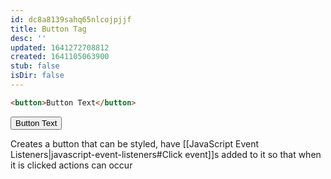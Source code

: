 ```yaml
---
id: dc8a8139sahq65nlcojpjjf
title: Button Tag
desc: ''
updated: 1641272708812
created: 1641105063900
stub: false
isDir: false
---
```



```html
<button>Button Text</button>
```

<button>Button Text</button>

Creates a button that can be styled, have [[JavaScript Event Listeners|javascript-event-listeners#Click event]]s added to it so that when it is clicked actions can occur
